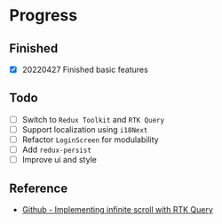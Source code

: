 # Progress

## Finished

- [x] 20220427 Finished basic features

## Todo

- [ ] Switch to `Redux Toolkit` and `RTK Query`
- [ ] Support localization using `i18Next`
- [ ] Refactor `LoginScreen` for modulability
- [ ] Add `redux-persist`
- [ ] Improve ui and style

## Reference

- [Github - Implementing infinite scroll with RTK Query](https://github.com/reduxjs/redux-toolkit/discussions/1163)
